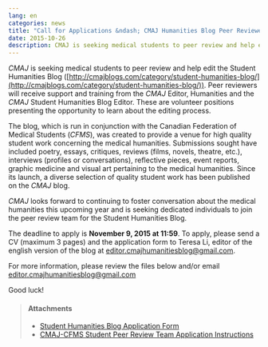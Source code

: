 ```yaml
---
lang: en
categories: news
title: "Call for Applications &ndash; CMAJ Humanities Blog Peer Reviewers"
date: 2015-10-26
description: CMAJ is seeking medical students to peer review and help edit the Student Humanities Blog.
---
```


*CMAJ* is seeking medical students to peer review and help edit the Student Humanities Blog ([http://cmajblogs.com/category/student-humanities-blog/](http://cmajblogs.com/category/student-humanities-blog/)). Peer reviewers will receive support and training from the *CMAJ* Editor, Humanities and the *CMAJ* Student Humanities Blog Editor. These are volunteer positions presenting the opportunity to learn about the editing process.

The blog, which is run in conjunction with the Canadian Federation of Medical Students (*CFMS*), was created to provide a venue for high quality student work concerning the medical humanities. Submissions sought have included poetry, essays, critiques, reviews (films, novels, theatre, etc.), interviews (profiles or conversations), reflective pieces, event reports, graphic medicine and visual art pertaining to the medical humanities. Since its launch, a diverse selection of quality student work has been published on the *CMAJ* blog. 

*CMAJ* looks forward to continuing to foster conversation about the medical humanities this upcoming year and is seeking dedicated individuals to join the peer review team for the Student Humanities Blog.

The deadline to apply is **November 9, 2015 at 11:59**. To apply, please send a CV (maximum 3 pages) and the application form to Teresa Li, editor of the english version of the blog at [editor.cmajhumanitiesblog@gmail.com](mailto:editor.cmajhumanitiesblog@gmail.com).

For more information, please review the files below and/or email [editor.cmajhumanitiesblog@gmail.com](mailto:editor.cmajhumanitiesblog@gmail.com)

Good luck!

> #### **Attachments**
> - [Student Humanities Blog Application Form](/files/updates/CMAJ%20Student%20Humanities%20Blog%20Application%20Piece.docx)
> - [CMAJ-CFMS Student Peer Review Team Application Instructions](/files/updates/CMAJ-CFMS%20Student%20Peer%20Review%20Team%20Application.pdf)
